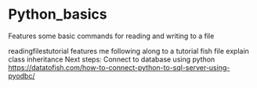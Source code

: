 # Python_basics
Features some basic commands for reading and writing to a file

readingfilestutorial features me following along to a tutorial
fish file explain class inheritance
Next steps: Connect to database using python https://datatofish.com/how-to-connect-python-to-sql-server-using-pyodbc/
